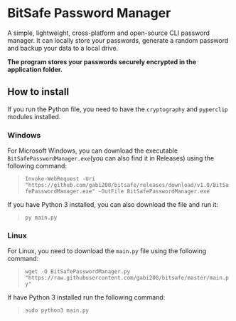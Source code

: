 # BitSafe Password Manager
A simple, lightweight, cross-platform and open-source CLI password manager. It can locally store your passwords, generate a random password and backup your data to a local drive.

**The program stores your passwords securely encrypted in the application folder.**

## How to install

If you run the Python file, you need to have the `cryptography` and `pyperclip` modules installed.

### Windows

  For Microsoft Windows, you can download the executable `BitSafePasswordManager.exe`(you can also find it in Releases) using the following command:
  >`Invoke-WebRequest -Uri "https://github.com/gabi200/bitsafe/releases/download/v1.0/BitSafePasswordManager.exe" -OutFile BitSafePasswordManager.exe`
  
  If you have Python 3 installed, you can also download the file and run it:
  
>`py main.py`

### Linux 
  For Linux, you need to download the `main.py` file using the following command:
 >`wget -O BitSafePasswordManager.py "https://raw.githubusercontent.com/gabi200/bitsafe/master/main.py"`
 
   If have Python 3 installed run the following command:
   
>`sudo python3 main.py`

